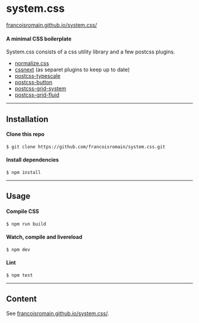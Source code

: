 # system.css

[francoisromain.github.io/system.css/](http://francoisromain.github.io/system.css)

#### A minimal CSS boilerplate

System.css consists of a css utility library and a few postcss plugins.

- [normalize.css](https://necolas.github.io/normalize.css/)
- [cssnext](http://cssnext.io) (as separet plugins to keep up to date)
- [postcss-typescale](http://francoisromain.github.io/postcss-typescale)
- [postcss-button](http://francoisromain.github.io/postcss-button)
- [postcss-grid-system](http://francoisromain.github.io/postcss-grid-system)
- [postcss-grid-fluid](http://francoisromain.github.io/postcss-grid-fluid)

* * *

## Installation

#### Clone this repo

    $ git clone https://github.com/francoisromain/system.css.git

#### Install dependencies

    $ npm install

* * *

## Usage

#### Compile CSS

    $ npm run build

#### Watch, compile and livereload

    $ npm dev

#### Lint

    $ npm test

* * *

## Content

See [francoisromain.github.io/system.css/](http://francoisromain.github.io/system.css).

